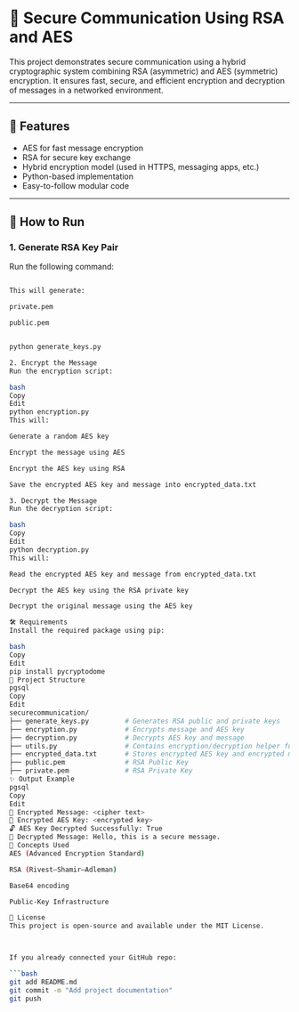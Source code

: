 # 🔐 Secure Communication Using RSA and AES

This project demonstrates secure communication using a hybrid cryptographic system combining RSA (asymmetric) and AES (symmetric) encryption. It ensures fast, secure, and efficient encryption and decryption of messages in a networked environment.

---

## 📌 Features

- AES for fast message encryption  
- RSA for secure key exchange  
- Hybrid encryption model (used in HTTPS, messaging apps, etc.)  
- Python-based implementation  
- Easy-to-follow modular code  

---

## 🚀 How to Run

### 1. Generate RSA Key Pair

Run the following command:

```bash

This will generate:

private.pem

public.pem


python generate_keys.py

2. Encrypt the Message
Run the encryption script:

bash
Copy
Edit
python encryption.py
This will:

Generate a random AES key

Encrypt the message using AES

Encrypt the AES key using RSA

Save the encrypted AES key and message into encrypted_data.txt

3. Decrypt the Message
Run the decryption script:

bash
Copy
Edit
python decryption.py
This will:

Read the encrypted AES key and message from encrypted_data.txt

Decrypt the AES key using the RSA private key

Decrypt the original message using the AES key

🛠 Requirements
Install the required package using pip:

bash
Copy
Edit
pip install pycryptodome
📁 Project Structure
pgsql
Copy
Edit
securecommunication/
├── generate_keys.py         # Generates RSA public and private keys
├── encryption.py            # Encrypts message and AES key
├── decryption.py            # Decrypts AES key and message
├── utils.py                 # Contains encryption/decryption helper functions
├── encrypted_data.txt       # Stores encrypted AES key and encrypted message
├── public.pem               # RSA Public Key
├── private.pem              # RSA Private Key
✨ Output Example
pgsql
Copy
Edit
🔐 Encrypted Message: <cipher text>
🔑 Encrypted AES Key: <encrypted key>
🔓 AES Key Decrypted Successfully: True
📩 Decrypted Message: Hello, this is a secure message.
🧠 Concepts Used
AES (Advanced Encryption Standard)

RSA (Rivest–Shamir–Adleman)

Base64 encoding

Public-Key Infrastructure

📜 License
This project is open-source and available under the MIT License.



If you already connected your GitHub repo:

```bash
git add README.md
git commit -m "Add project documentation"
git push
